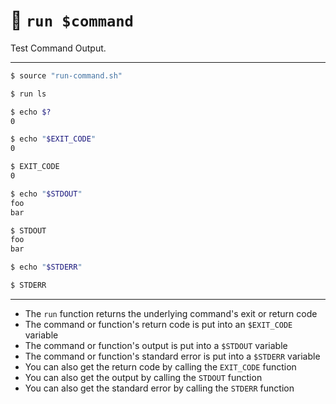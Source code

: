 # 🚀 `run $command`

Test Command Output.

---

```sh
$ source "run-command.sh"

$ run ls

$ echo $?
0

$ echo "$EXIT_CODE"
0

$ EXIT_CODE
0

$ echo "$STDOUT"
foo
bar

$ STDOUT
foo
bar

$ echo "$STDERR"

$ STDERR
```

---

- The `run` function returns the underlying command's exit or return code
- The command or function's return code is put into an `$EXIT_CODE` variable
- The command or function's output is put into a `$STDOUT` variable
- The command or function's standard error is put into a `$STDERR` variable
- You can also get the return code by calling the `EXIT_CODE` function
- You can also get the output by calling the `STDOUT` function
- You can also get the standard error by calling the `STDERR` function
